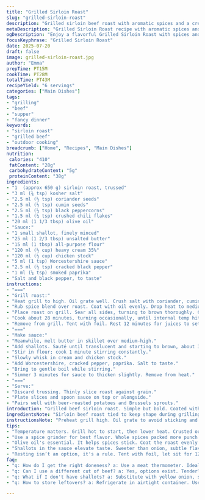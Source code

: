 ```yaml
---
title: "Grilled Sirloin Roast"
slug: "grilled-sirloin-roast"
description: "Grilled sirloin beef roast with aromatic spices and a creamy peppercorn sauce. Uses roasted coriander and cumin seeds. Served resting before slicing. Quick pan sauce with shallots, chicken stock, cream, Worcestershire, cracked black pepper, and a pinch of smoked paprika. Moderate grill heat for a browned crust and rare center. Resting helps retain juices. Serve with roasted spiced potatoes or seasonal veggies."
metaDescription: "Grilled Sirloin Roast recipe with aromatic spices and creamy peppercorn sauce. Perfect for outdoor grilling and impressive family meals."
ogDescription: "Enjoy a flavorful Grilled Sirloin Roast with spices and creamy peppercorn sauce. Perfect for gatherings and special occasions."
focusKeyphrase: "Grilled Sirloin Roast"
date: 2025-07-20
draft: false
image: grilled-sirloin-roast.jpg
author: "Emma"
prepTime: PT15M
cookTime: PT28M
totalTime: PT43M
recipeYield: "6 servings"
categories: ["Main Dishes"]
tags:
- "grilling"
- "beef"
- "supper"
- "fancy dinner"
keywords:
- "sirloin roast"
- "grilled beef"
- "outdoor cooking"
breadcrumb: ["Home", "Recipes", "Main Dishes"]
nutrition: 
 calories: "410"
 fatContent: "28g"
 carbohydrateContent: "5g"
 proteinContent: "38g"
ingredients:
- "1  (approx 650 g) sirloin roast, trussed"
- "3 ml (¾ tsp) kosher salt"
- "2.5 ml (½ tsp) coriander seeds"
- "2.5 ml (½ tsp) cumin seeds"
- "2.5 ml (½ tsp) black peppercorns"
- "1.5 ml (¼ tsp) crushed chili flakes"
- "20 ml (1 1/3 tbsp) olive oil"
- "Sauce:"
- "1 small shallot, finely minced"
- "25 ml (1 2/3 tbsp) unsalted butter"
- "15 ml (1 tbsp) all-purpose flour"
- "120 ml (½ cup) heavy cream 35%"
- "120 ml (½ cup) chicken stock"
- "5 ml (1 tsp) Worcestershire sauce"
- "2.5 ml (½ tsp) cracked black pepper"
- "1 ml (¼ tsp) smoked paprika"
- "Salt and black pepper, to taste"
instructions:
- "==="
- "Grill roast:"
- "Heat grill to high. Oil grate well. Crush salt with coriander, cumin, peppercorns in spice grinder or mortar until powdery."
- "Rub spice blend over roast. Coat with oil evenly. Drop heat to medium-high."
- "Place roast on grill. Sear all sides, turning to brown thoroughly. Close lid."
- "Cook about 28 minutes, turning occasionally, until internal temp hits 50°C (122°F) for rare."
- "Remove from grill. Tent with foil. Rest 12 minutes for juices to settle."
- "==="
- "Make sauce:"
- "Meanwhile, melt butter in skillet over medium-high."
- "Add shallots. Sauté until translucent and starting to brown, about 3 minutes."
- "Stir in flour; cook 1 minute stirring constantly."
- "Slowly whisk in cream and chicken stock."
- "Add Worcestershire, cracked pepper, paprika. Salt to taste."
- "Bring to gentle boil while stirring."
- "Simmer 3 minutes for sauce to thicken slightly. Remove from heat."
- "==="
- "Serve:"
- "Discard trussing. Thinly slice roast against grain."
- "Plate slices and spoon sauce on top or alongside."
- "Pairs well with beer-roasted potatoes and Brussels sprouts."
introduction: "Grilled beef sirloin roast. Simple but bold. Coated with crushed salt and aromatic coriander, cumin, and peppercorns. Olive oil seals in flavor and moisture. Grill hot at first for crust, then lower heat to cook through but keep center rare. Resting after cooking locks in juices, avoiding dryness. Sauce thickened from butter, shallots, flour, cream, and stock with Worcestershire and smoky paprika adds contrast. Pepper heat balanced with cream’s richness. Sliced thinly, it’s juicy, tender, fragrant. Ideal for outdoor grilling season or cozy dinner. Goes well with rustic roasted root veggies or fresh greens tossed simply. Quick to prep, flavors meld while cooking. Textured spice crust plus silky sauce. Smoke, spice, richness, a little heat - balanced layers. Grill marks, crust, melt-in-mouth wolfed down with sauce. No fuss but thoughtful technique needed: temperature control, timing, resting. No egg, no nuts, straightforward ingredients mostly pantry basics except fresh shallot. Charcoal or gas grill works. If no grill, oven broiler or hot pan sear with finish in oven. Timing flexible by thickness, internal temp guide crucial. Sauce offers zest and silkiness. Chop finely or coarsely crush spices to taste. A roast that feels fancy but isn’t complicated, delivers flavor punch, and impressive enough for guests or family meals. Forget heavy roasts that take hours. Fast, fiery sear, slow down just enough to cook gently inside."
ingredientsNote: "Sirloin beef roast tied to keep shape during grilling, about 1 ½ pounds - firm but not dense. Trussing essential for even cooking and neat slices. Coarse salt preferred for flavor and crust effect. Spice combo swapped coriander seeds for cumin seeds replacing one original spice, a twist for earthier aroma. Peppercorns freshly cracked deliver bite. Chili flakes gently crushed for heat layers but milder than cayenne. Olive oil coats and prevents sticking on grill, also helps spices adhere. Shallot replacement over onion for nuanced, sweeter flavor in sauce. Chicken stock chosen over beef for balanced depth without overpowering sauce richness. Added smoked paprika for subtle smoky note in sauce, pairs with grill char. Butter for richness; flour to thicken sauce, cream softens pepper sharpness. Worcestershire tang layers umami. Salt adjusted at end for control. Use fresh cream 35% fat for best mouthfeel, or substitute half-and-half for lighter version, sauce thickness adjusts accordingly. Sauce pepper cracked coarsely for texture and sharp bursts. Spice crushing done just before application to preserve oils and aroma. Heat control key to roast doneness; too hot and spice crust burns. Resting time adjusted to 12 minutes for better juice redistribution. Serve with roasted potatoes and Brussels sprouts to cut richness, add earth and slight bitterness. Final dish gluten inclusive due to flour in sauce."
instructionsNote: "Preheat grill high. Oil grate to avoid sticking and burning spice rub. Grinding or crushing whole spices fresh yields best flavor; ready ground less vibrant. Apply spice salt mix evenly; oil helps spices stick and creates crust. Reduce heat after searing all sides to medium-high allows interior cooking without burning crust. Use instant read thermometer for accuracy; target 50°C for rare rare, pull from heat, carryover raises temp during rest to around 54-56°C. Rest 12 mins tented loosely; prevents moisture loss and lets fibers relax for bounce-back tenderness. To make sauce, melt butter over medium-high for browning shallots, enhances sweetness. Adding flour cooks off raw taste and thickens sauce. Gradually whisk cream and stock for smooth blend, avoid lumps. Worcestershire and paprika added after liquid combine layers umami and smoky sweetness. Bring sauce to gentle boil, whisking prevents burning and lumps. Simmer 3 mins thickens but keeps pourable. Adjust seasoning last step. Remove roast twine carefully; slice thin against grain for texture. Serve immediately. Sauce can be made ahead and warmed gently. Leftover sauce thickens when cold, stir in stock or cream to loosen. Final present is contrast of crusted exterior, rare juicy inside, balanced rich sauce. Timing adjusted +/-5% from original to allow slight chill before slicing and sauce simmering precisely. Steps reordered so roast cooks first with sauce prepared during resting period. Flexible for indoor broiler or oven if grill unavailable; monitoring temp critical to mimic results."
tips:
- "Temperature matters. Grill hot to start, then lower heat. Crusted outside, rare inside. Internal temp should hit 50°C. Resting lets juices settle. A moment keeps it juicy. Searing first is key."
- "Use a spice grinder for best flavor. Whole spices packed more punch than pre-ground. Crush them just before use. Preserve oils. The aroma changes dramatically. Better taste leads to better meal."
- "Olive oil's essential. It helps spices stick. Coat the roast evenly. Prevents sticking to grill. Seal in moisture. Keeps roast from drying out. Not just for flavor; functional too."
- "Shallots in the sauce elevate taste. Sweeter than onion, subtle flavor. Don’t skip them. Add during butter melting phase. They bring a rich depth to the sauce. Balance with cream is vital."
- "Resting isn’t an option, it's a rule. Tent with foil, let sit for 12 minutes. Prevents moisture loss. Slicing too early will ruin juiciness. Wait, it makes all the difference."
faq:
- "q: How do I get the right doneness? a: Use a meat thermometer. Ideal temp for rare is 50°C. Pull off grill at that point. Rest raises temp slightly. Watch closely when grilling."
- "q: Can I use a different cut of beef? a: Yes, options exist. Tenderloin or ribeye would work. Just adjust cooking time. Some cuts are thicker. Make sure to monitor temp closely."
- "q: What if I don't have shallots? a: Substitute with yellow onion, shallots are sweeter. Adjust cooking time slightly. Similar but not identical flavor. Aim for that depth in the sauce."
- "q: How to store leftovers? a: Refrigerate in airtight container. Use within three days. Sauce can be sticky when cool. Reheat gently, add cream or stock to loosen. Save some for next meal."

---
```

